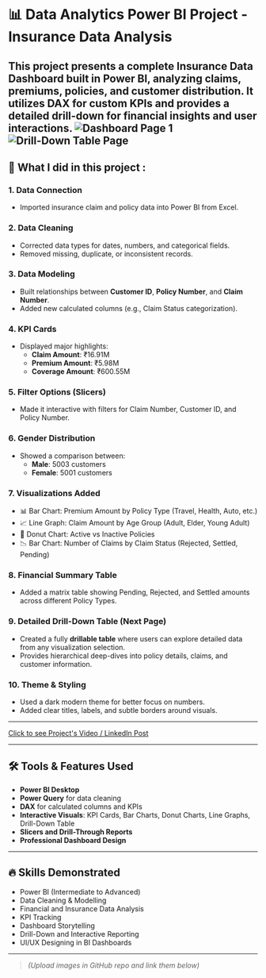 # 📊 Data Analytics Power BI Project - Insurance Data Analysis

This project presents a complete **Insurance Data Dashboard** built in **Power BI**, analyzing claims, premiums, policies, and customer distribution. It utilizes DAX for custom KPIs and provides a detailed drill-down for financial insights and user interactions.
![Dashboard Page 1](link-to-your-screenshot-1)
![Drill-Down Table Page](link-to-your-screenshot-2)
---

## 💼 What I did in this project :

### 1. Data Connection
- Imported insurance claim and policy data into Power BI from Excel.

### 2. Data Cleaning
- Corrected data types for dates, numbers, and categorical fields.
- Removed missing, duplicate, or inconsistent records.

### 3. Data Modeling
- Built relationships between **Customer ID**, **Policy Number**, and **Claim Number**.
- Added new calculated columns (e.g., Claim Status categorization).

### 4. KPI Cards
- Displayed major highlights:
  - **Claim Amount**: ₹16.91M
  - **Premium Amount**: ₹5.98M
  - **Coverage Amount**: ₹600.55M

### 5. Filter Options (Slicers)
- Made it interactive with filters for Claim Number, Customer ID, and Policy Number.

### 6. Gender Distribution
- Showed a comparison between:
  - **Male**: 5003 customers
  - **Female**: 5001 customers

### 7. Visualizations Added
- 📊 Bar Chart: Premium Amount by Policy Type (Travel, Health, Auto, etc.)
- 📈 Line Graph: Claim Amount by Age Group (Adult, Elder, Young Adult)
- 🍩 Donut Chart: Active vs Inactive Policies
- 📉 Bar Chart: Number of Claims by Claim Status (Rejected, Settled, Pending)

### 8. Financial Summary Table
- Added a matrix table showing Pending, Rejected, and Settled amounts across different Policy Types.

### 9. Detailed Drill-Down Table (Next Page)
- Created a fully **drillable table** where users can explore detailed data from any visualization selection.
- Provides hierarchical deep-dives into policy details, claims, and customer information.

### 10. Theme & Styling
- Used a dark modern theme for better focus on numbers.
- Added clear titles, labels, and subtle borders around visuals.

---

[Click to see Project's Video / LinkedIn Post](https://www.linkedin.com/posts/zodrick-john-1689a8256_powerbi-insuranceanalysis-businessintelligence-activity-7322194127863906304-saaa?utm_source=share&utm_medium=member_desktop&rcm=ACoAAD8mrOABsUmTOAKWlhdQdbjigs27IxTaqzA)

---

## 🛠 Tools & Features Used
- **Power BI Desktop**
- **Power Query** for data cleaning
- **DAX** for calculated columns and KPIs
- **Interactive Visuals**: KPI Cards, Bar Charts, Donut Charts, Line Graphs, Drill-Down Table
- **Slicers and Drill-Through Reports**
- **Professional Dashboard Design**

---

## 🔥 Skills Demonstrated
- Power BI (Intermediate to Advanced)
- Data Cleaning & Modelling
- Financial and Insurance Data Analysis
- KPI Tracking
- Dashboard Storytelling
- Drill-Down and Interactive Reporting
- UI/UX Designing in BI Dashboards

---

> *(Upload images in GitHub repo and link them below)*




